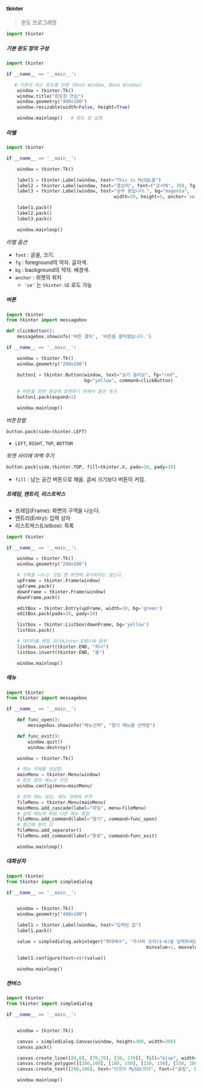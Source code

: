 #### tkinter
> 윈도 프로그래밍

```python
import tkinter
```

##### 기본 윈도 창의 구성

```python
import tkinter

if __name__ == '__main__':

   # 기본이 되는 윈도를 반환 (Root Window, Base Window) 
    window = tkinter.Tk()
    window.title("윈도창 연습")
    window.geometry("400x100")
    window.resizable(width=False, height=True)

    window.mainloop()   # 윈도 창 실행
```

##### 라벨

```python
import tkinter

if __name__ == '__main__':

    window = tkinter.Tk()

    label1 = tkinter.Label(window, text="This is MySQL을")
    label2 = tkinter.Label(window, text="열심히", font=("궁서체", 30), fg="blue")
    label3 = tkinter.Label(window, text="공부 중입니다.", bg="magenta",
                                        width=20, height=5, anchor='se')

    label1.pack()
    label2.pack()
    label3.pack()

    window.mainloop()
```

*라벨 옵션*
- `font` : 글꼴, 크기.
- `fg` : foreground의 약자. 글자색.
- `bg` : background의 약자. 배경색.
- `anchor` : 위젯의 위치
  - `'se'` 는 `tkinter.SE` 로도 가능

##### 버튼

```python
import tkinter
from tkinter import messagebox

def clickButton():
    messagebox.showinfo('버튼 클릭', '버튼을 클릭했습니다.')

if __name__ == '__main__':

    window = tkinter.Tk()
    window.geometry("200x200")

    button1 = tkinter.Button(window, text="요기 눌러요", fg="red",
                             bg="yellow", command=clickButton)
    
    # 버튼을 화면 중앙에 표현하기 위해서 옵션 추가
    button1.pack(expand=1)

    window.mainloop()
```

*버튼정렬*

```python
button.pack(side=tkinter.LEFT)
```
- `LEFT`, `RIGHT`, `TOP`, `BOTTOM`

*위젯 사이에 여백 주기*
```python
button.pack(side.tkinter.TOP, fill=tkinter.X, padx=10, pady=10)
```
- `fill` : 남는 공간 버튼으로 채움. 글씨 크기보다 버튼이 커짐.


##### 프레임, 엔트리, 리스트박스

- 프레임(Frame): 화면의 구역을 나눈다.
- 엔트리(Entry): 입력 상자
- 리스트박스(Listbox): 목록

```python
import tkinter

if __name__ == '__main__':

    window = tkinter.Tk()
    window.geometry("200x200")

    # 구획을 나누는 것일 뿐 화면에 표시되지는 않는다.
    upFrame = tkinter.Frame(window)
    upFrame.pack()
    downFrame = tkinter.Frame(window)
    downFrame.pack()

    editBox = tkinter.Entry(upFrame, width=10, bg='green')
    editBox.pack(padx=20, pady=20)

    listbox = tkinter.Listbox(downFrame, bg='yellow')
    listbox.pack()

    # 데이터를 제일 뒤(tkinter.EXD)에 첨부
    listbox.insert(tkinter.END, "하나")
    listbox.insert(tkinter.END, "둘")

    window.mainloop()
```

##### 메뉴

```python
import tkinter
from tkinter import messagebox

if __name__ == '__main__':

    def func_open():
        messagebox.showinfo("메뉴선택", "열기 메뉴를 선택함")

    def func_exit():
        window.quit()
        window.destroy()

    window = tkinter.Tk()

    # 메뉴 자체를 생성함.
    mainMenu = tkinter.Menu(window)
    # 윈도 창의 메뉴로 지정
    window.config(menu=mainMenu)

    # 상위 메뉴 생성, 메뉴 자체에 부착
    fileMenu = tkinter.Menu(mainMenu)
    mainMenu.add_cascade(label="파일", menu=fileMenu)
    # 상위 메뉴의 하위 다른 메뉴 확장
    fileMenu.add_command(label="열기", command=func_open)
    # 중간에 분리 선
    fileMenu.add_separator()
    fileMenu.add_command(label="종료", command=func_exit)

    window.mainloop()

```

##### 대화상자

```python
import tkinter
from tkinter import simpledialog

if __name__ == '__main__':


    window = tkinter.Tk()
    window.geometry("400x100")

    label1 = tkinter.Label(window, text="입력된 값")
    label1.pack()

    value = simpledialog.askinteger("확대배수", "주사위 숫자(1~6)을 입력하세요",
                                                    minvalue=1, maxvalue=6)

    label1.configure(text=str(value))

    window.mainloop()
```

##### 캔버스

```python
import tkinter
from tkinter import simpledialog

if __name__ == '__main__':


    window = tkinter.Tk()

    canvas = simpledialog.Canvas(window, height=300, width=300)
    canvas.pack()

    canvas.create_line([[0,0], [70,70], [30, 170]], fill="blue", width=3)
    canvas.create_polygon([[100,100], [100, 150], [150, 150], [150, 100]], fill="red")
    canvas.create_text([200,200], text="이것이 MySQL이다", font=("굴림", 15))

    window.mainloop()
```